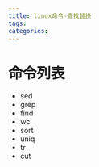 ```yaml
---
title: linux命令-查找替换
tags:
categories:
---
```

# 命令列表
* sed
* grep
* find
* wc
* sort
* uniq
* tr
* cut
